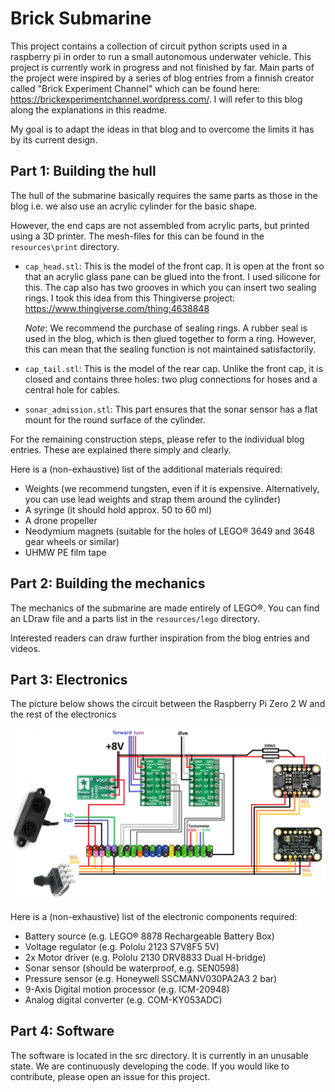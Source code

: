 # Brick Submarine

This project contains a collection of circuit python scripts 
used in a raspberry pi in order to run a small autonomous 
underwater vehicle. This project is currently work in progress 
and not finished by far. Main parts of the project were 
inspired by a series of blog entries from a finnish creator 
called "Brick Experiment Channel" which can be found here: 
https://brickexperimentchannel.wordpress.com/. I will refer 
to this blog along the explanations in this readme.

My goal is to adapt the ideas in that blog and to overcome 
the limits it has by its current design. 

## Part 1: Building the hull

The hull of the submarine basically requires 
the same parts as those in the blog i.e. we also use an 
acrylic cylinder for the basic shape. 

However, the end caps are not assembled from acrylic parts, 
but printed using a 3D printer. The mesh-files for this can be 
found in the `resources\print` directory.

* `cap_head.stl`: This is the model of the front cap. It is 
    open at the front so that an acrylic glass pane can be 
    glued into the front. I used silicone for this. The cap 
    also has two grooves in which you can insert two sealing 
    rings. I took this idea from this Thingiverse project: 
    https://www.thingiverse.com/thing:4638848

    _Note_: We recommend the purchase of sealing rings. A 
    rubber seal is used in the blog, which is then glued 
    together to form a ring. However, this can mean that the 
    sealing function is not maintained satisfactorily.
* `cap_tail.stl`: This is the model of the rear cap. Unlike 
    the front cap, it is closed and contains three holes: two 
    plug connections for hoses and a central hole for cables.
* `sonar_admission.stl`: This part ensures that the sonar 
    sensor has a flat mount for the round surface of the 
    cylinder. 

For the remaining construction steps, please refer to the 
individual blog entries. These are explained there simply and 
clearly. 

Here is a (non-exhaustive) list of the additional materials 
required:
* Weights (we recommend tungsten, even if it is expensive. 
    Alternatively, you can use lead weights and strap them 
    around the cylinder)
* A syringe (it should hold approx. 50 to 60 ml)
* A drone propeller
* Neodymium magnets (suitable for the holes of LEGO® 3649 and 
    3648 gear wheels or similar)
* UHMW PE film tape

## Part 2: Building the mechanics

The mechanics of the submarine are made entirely of LEGO®. 
You can find an LDraw file and a parts list in the `resources/lego` 
directory. 

Interested readers can draw further inspiration from the blog entries 
and videos. 

## Part 3: Electronics

The picture below shows the circuit between the Raspberry Pi 
Zero 2 W and the rest of the electronics

![circuit diagram](./resources/circuit_diagram.png?raw=true)

Here is a (non-exhaustive) list of the electronic components 
required:
* Battery source (e.g. LEGO® 8878 Rechargeable
    Battery Box)
* Voltage regulator (e.g. Pololu 2123 S7V8F5 5V)
* 2x Motor driver (e.g. Pololu 2130 DRV8833 Dual H-bridge)
* Sonar sensor (should be waterproof, e.g. SEN0598)
* Pressure sensor (e.g. Honeywell SSCMANV030PA2A3 2 bar)
* 9-Axis Digital motion processor (e.g. ICM-20948)
* Analog digital converter (e.g. COM-KY053ADC)

## Part 4: Software

The software is located in the src directory. It is currently 
in an unusable state. We are continuously developing the code. 
If you would like to contribute, please open an issue for this 
project. 
